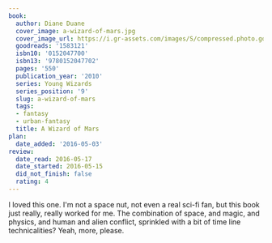 ```yaml
---
book:
  author: Diane Duane
  cover_image: a-wizard-of-mars.jpg
  cover_image_url: https://i.gr-assets.com/images/S/compressed.photo.goodreads.com/books/1272379484l/1583121._SX98_.jpg
  goodreads: '1583121'
  isbn10: '0152047700'
  isbn13: '9780152047702'
  pages: '550'
  publication_year: '2010'
  series: Young Wizards
  series_position: '9'
  slug: a-wizard-of-mars
  tags:
  - fantasy
  - urban-fantasy
  title: A Wizard of Mars
plan:
  date_added: '2016-05-03'
review:
  date_read: 2016-05-17
  date_started: 2016-05-15
  did_not_finish: false
  rating: 4
---
```


I loved this one. I'm not a space nut, not even a real sci-fi fan, but this book just really, really worked for me. The combination of space, and magic, and physics, and human and alien conflict, sprinkled with a bit of time line technicalities? Yeah, more, please.

